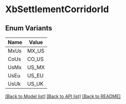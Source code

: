 # XbSettlementCorridorId

## Enum Variants

| Name | Value |
|---- | -----|
| MxUs | MX_US |
| CoUs | CO_US |
| UsMx | US_MX |
| UsEu | US_EU |
| UsUk | US_UK |


[[Back to Model list]](../README.md#documentation-for-models) [[Back to API list]](../README.md#documentation-for-api-endpoints) [[Back to README]](../README.md)


